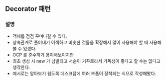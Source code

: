 ## Decorator 패턴

### 설명

- 객체를 점점 꾸며나갈 수 있다.
- 상속관계로 풀어내기 어색하고 비슷한 것들을 확장해서 많이 사용해야 할 때 사용해볼 수 있겠다.
- OCP 를 준수하기 용이해보이지만
- 최초 생성 시 new 가 남발되고 서순이 거꾸로라서 가독성이 좋다고 할 수는 없다고 생각한다.
- 예시로는 알아보기 쉽도록 데스크탑에 여러 부품이 장착되는 식으로 작성해봤다.